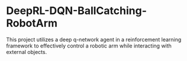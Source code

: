 # DeepRL-DQN-BallCatching-RobotArm

This project utilizes a deep q-network agent in a reinforcement learning framework to effectively control a robotic arm while interacting with external objects.
